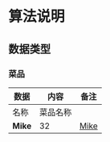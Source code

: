 # 算法说明
## 数据类型
### 菜品

|     数据     | 内容 |             备注                |
| ------------ | --- | ------------------------------- |
| 名称 |  菜品名称 |  |
| __Mike__     |  32 | [Mike](http://mike.me)          |
